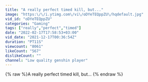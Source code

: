```yaml
---
title: "A really perfect timed kill, but..."
image: "https:\/\/i.ytimg.com\/vi\/oDYeTEQppZU\/hqdefault.jpg"
vid_id: "oDYeTEQppZU"
categories: "Gaming"
tags: ["really","perfect","timed"]
date: "2022-02-17T17:58:53+03:00"
vid_date: "2021-12-17T00:36:54Z"
duration: "PT11S"
viewcount: "8061"
likeCount: "567"
dislikeCount: ""
channel: "Low quality genshin player"
---
```

{% raw %}A really perfect timed kill, but... {% endraw %}
